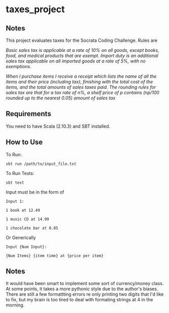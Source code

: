 taxes_project
=============
## Notes
This project evaluates taxes for the Socrata Coding Challenge. Rules are

*Basic sales tax is applicable at a rate of 10% on all goods, except books, food, and medical products that are exempt. Import duty is an additional sales tax applicable on all imported goods at a rate of 5%, with no exemptions.*

*When I purchase items I receive a receipt which lists the name of all the items and their price (including tax), finishing with the total cost of the items, and the total amounts of sales taxes paid.  The rounding rules for sales tax are that for a tax rate of n%, a shelf price of p contains (np/100 rounded up to the nearest 0.05) amount of sales tax*

## Requirements

You need to have Scala (2.10.3) and SBT installed. 

## How to Use
To Run:

```
sbt run /path/to/input_file.txt
```
To Run Tests:

```
sbt test
```

Input must be in the form of

```
Input 1:

1 book at 12.49

1 music CD at 14.99

1 chocolate bar at 0.85
```

Or Generically

```
Input {Num Input}:

{Num Items} {item time} at {price per item}
```

## Notes

It would have been smart to implement some sort of currency/money class. At some points, it takes a more pythonic style due to the author's biases. There are still a few formattting errors re only printing two digits that I'd like to fix, but my brain is too tired to deal with formating strings at 4 in the morning.  


